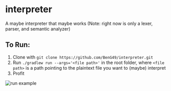 # interpreter

A maybe interpreter that maybe works
(Note: right now is only a lexer, parser, and semantic analyzer)

## To Run:
1. Clone with `git clone https://github.com/BenG49/interpreter.git`
2. Run `./gradlew run --args='<file path>'` in the root folder, where `<file path>` is a path pointing to the plaintext file you want to (maybe) interpret
3. Profit

![run example](https://github.com/BenG49/interpreter/blob/main/example.png?raw=true)
